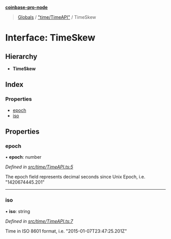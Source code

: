 **[coinbase-pro-node](../README.md)**

> [Globals](../globals.md) / ["time/TimeAPI"](../modules/_time_timeapi_.md) / TimeSkew

# Interface: TimeSkew

## Hierarchy

- **TimeSkew**

## Index

### Properties

- [epoch](_time_timeapi_.timeskew.md#epoch)
- [iso](_time_timeapi_.timeskew.md#iso)

## Properties

### epoch

• **epoch**: number

_Defined in [src/time/TimeAPI.ts:5](https://github.com/bennyn/coinbase-pro-node/blob/7eff64a/src/time/TimeAPI.ts#L5)_

The epoch field represents decimal seconds since Unix Epoch, i.e. "1420674445.201"

---

### iso

• **iso**: string

_Defined in [src/time/TimeAPI.ts:7](https://github.com/bennyn/coinbase-pro-node/blob/7eff64a/src/time/TimeAPI.ts#L7)_

Time in ISO 8601 format, i.e. "2015-01-07T23:47:25.201Z"
